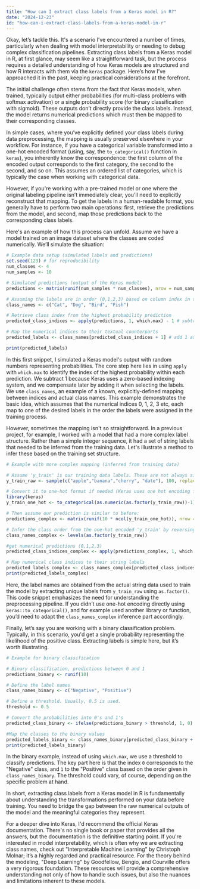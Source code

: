 ```yaml
---
title: "How can I extract class labels from a Keras model in R?"
date: "2024-12-23"
id: "how-can-i-extract-class-labels-from-a-keras-model-in-r"
---
```


Okay, let’s tackle this. It's a scenario I’ve encountered a number of times, particularly when dealing with model interpretability or needing to debug complex classification pipelines. Extracting class labels from a Keras model in R, at first glance, may seem like a straightforward task, but the process requires a detailed understanding of how Keras models are structured and how R interacts with them via the `keras` package. Here’s how I’ve approached it in the past, keeping practical considerations at the forefront.

The initial challenge often stems from the fact that Keras models, when trained, typically output either probabilities (for multi-class problems with softmax activation) or a single probability score (for binary classification with sigmoid). These outputs don’t directly provide the class labels. Instead, the model returns numerical predictions which must then be mapped to their corresponding classes.

In simple cases, where you’ve explicitly defined your class labels during data preprocessing, the mapping is usually preserved elsewhere in your workflow. For instance, if you have a categorical variable transformed into a one-hot encoded format (using, say, the `to_categorical()` function in `keras`), you inherently know the correspondence: the first column of the encoded output corresponds to the first category, the second to the second, and so on. This assumes an ordered list of categories, which is typically the case when working with categorical data.

However, if you're working with a pre-trained model or one where the original labeling pipeline isn’t immediately clear, you'll need to explicitly reconstruct that mapping. To get the labels in a human-readable format, you generally have to perform two main operations: first, retrieve the predictions from the model, and second, map those predictions back to the corresponding class labels.

Here's an example of how this process can unfold. Assume we have a model trained on an image dataset where the classes are coded numerically. We’ll simulate the situation:

```r
# Example data setup (simulated labels and predictions)
set.seed(123) # for reproducibility
num_classes <- 4
num_samples <- 10

# Simulated predictions (output of the Keras model)
predictions <- matrix(runif(num_samples * num_classes), nrow = num_samples)

# Assuming the labels are in order (0,1,2,3) based on column index in the training data
class_names <- c("Cat", "Dog", "Bird", "Fish")

# Retrieve class index from the highest probability prediction
predicted_class_indices <- apply(predictions, 1, which.max) - 1 # subtract 1 to get the 0-indexed label

# Map the numerical indices to their textual counterparts
predicted_labels <- class_names[predicted_class_indices + 1] # add 1 as R uses 1-indexing

print(predicted_labels)

```
In this first snippet, I simulated a Keras model's output with random numbers representing probabilities. The core step here lies in using `apply` with `which.max` to identify the index of the highest probability within each prediction. We subtract 1 because Keras uses a zero-based indexing system, and we compensate later by adding it when selecting the labels. We use `class_names`, an example of a known, explicitly-defined mapping between indices and actual class names. This example demonstrates the basic idea, which assumes that the numerical indices 0, 1, 2, 3 etc, each map to one of the desired labels in the order the labels were assigned in the training process.

However, sometimes the mapping isn't so straightforward. In a previous project, for example, I worked with a model that had a more complex label structure. Rather than a simple integer sequence, it had a set of string labels that needed to be inferred from the training data. Let's illustrate a method to infer these based on the training set structure.

```r
# Example with more complex mapping (inferred from training data)

# Assume 'y_train' is our training data labels. These are not always simple sequences.
y_train_raw <- sample(c("apple","banana","cherry", "date"), 100, replace = TRUE)

# Convert it to one-hot format if needed (Keras uses one hot encoding for categorical variables)
library(keras)
y_train_one_hot <- to_categorical(as.numeric(as.factor(y_train_raw))-1)

# Then assume our prediction is similar to before:
predictions_complex <- matrix(runif(10 * ncol(y_train_one_hot)), nrow = 10)

# Infer the class order from the one-hot encoded 'y_train' by reversing the encoding
class_names_complex <- levels(as.factor(y_train_raw))

#get numerical predictions (0,1,2,3)
predicted_class_indices_complex <- apply(predictions_complex, 1, which.max) - 1

# Map numerical class indices to their string labels
predicted_labels_complex <- class_names_complex[predicted_class_indices_complex + 1]
print(predicted_labels_complex)


```
Here, the label names are obtained from the actual string data used to train the model by extracting unique labels from `y_train_raw` using `as.factor()`.  This code snippet emphasizes the need for understanding the preprocessing pipeline. If you didn’t use one-hot encoding directly using `keras::to_categorical()`, and for example used another library or function, you’d need to adapt the `class_names_complex` inference part accordingly.

Finally, let’s say you are working with a binary classification problem. Typically, in this scenario, you'd get a single probability representing the likelihood of the positive class. Extracting labels is simple here, but it’s worth illustrating.
```r
# Example for binary classification

# Binary classification, predictions between 0 and 1
predictions_binary <- runif(10)

# Define the label names
class_names_binary <- c("Negative", "Positive")

# Define a threshold. Usually, 0.5 is used.
threshold <- 0.5

# Convert the probabilities into 0's and 1's
predicted_class_binary <- ifelse(predictions_binary > threshold, 1, 0)

#Map the classes to the binary values
predicted_labels_binary <- class_names_binary[predicted_class_binary + 1]
print(predicted_labels_binary)
```
In the binary example, instead of using `which.max`, we use a threshold to classify predictions.  The key part here is that the index `0` corresponds to the "Negative" class, and `1` to the "Positive" class based on the order given in `class_names_binary`. The threshold could vary, of course, depending on the specific problem at hand.

In short, extracting class labels from a Keras model in R is fundamentally about understanding the transformations performed on your data before training. You need to bridge the gap between the raw numerical outputs of the model and the meaningful categories they represent.

For a deeper dive into Keras, I'd recommend the official Keras documentation. There's no single book or paper that provides all the answers, but the documentation is the definitive starting point. If you're interested in model interpretability, which is often why we are extracting class names, check out "Interpretable Machine Learning" by Christoph Molnar; it’s a highly regarded and practical resource. For the theory behind the modeling, "Deep Learning" by Goodfellow, Bengio, and Courville offers a very rigorous foundation. These resources will provide a comprehensive understanding not only of how to handle such issues, but also the nuances and limitations inherent to these models.
